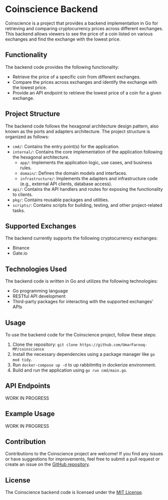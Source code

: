 # Coinscience Backend

Coinscience is a project that provides a backend implementation in Go for retrieving and comparing cryptocurrency prices across different exchanges. This backend allows viewers to see the price of a coin listed on various exchanges and find the exchange with the lowest price.

## Functionality

The backend code provides the following functionality:

- Retrieve the price of a specific coin from different exchanges.
- Compare the prices across exchanges and identify the exchange with the lowest price.
- Provide an API endpoint to retrieve the lowest price of a coin for a given exchange.

## Project Structure

The backend code follows the hexagonal architecture design pattern, also known as the ports and adapters architecture. The project structure is organized as follows:

- `cmd/`: Contains the entry point(s) for the application.
- `internal/`: Contains the core implementation of the application following the hexagonal architecture.
  - `app/`: Implements the application logic, use cases, and business rules.
  - `domain/`: Defines the domain models and interfaces.
  - `infrastructure/`: Implements the adapters and infrastructure code (e.g., external API clients, database access).
- `api/`: Contains the API handlers and routes for exposing the functionality to clients.
- `pkg/`: Contains reusable packages and utilities.
- `scripts/`: Contains scripts for building, testing, and other project-related tasks.

## Supported Exchanges

The backend currently supports the following cryptocurrency exchanges:

- Binance
- Gate.io

## Technologies Used

The backend code is written in Go and utilizes the following technologies:

- Go programming language
- RESTful API development
- Third-party packages for interacting with the supported exchanges' APIs

## Usage

To use the backend code for the Coinscience project, follow these steps:

1. Clone the repository: `git clone https://github.com/UmarFarooq-MP/coinscience`
2. Install the necessary dependencies using a package manager like `go mod tidy`.
3. Run `docker-compose up -d` to up rabbitmttq in dockerize environment.
4. Build and run the application using `go run cmd/main.go`.

## API Endpoints
WORK IN PROGRESS

## Example Usage
WORK IN PROGRESS

## Contribution

Contributions to the Coinscience project are welcome! If you find any issues or have suggestions for improvements, feel free to submit a pull request or create an issue on the [GitHub repository](https://github.com/UmarFarooq-MP/coinscience).

## License

The Coinscience backend code is licensed under the [MIT License](https://opensource.org/licenses/MIT).
